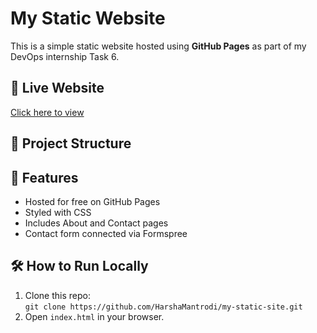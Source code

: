 # My Static Website

This is a simple static website hosted using **GitHub Pages** as part of my DevOps internship Task 6.

## 📌 Live Website
[Click here to view](https://HarshaMantrodi.github.io/my-static-site/)

## 📂 Project Structure

## 🚀 Features
- Hosted for free on GitHub Pages
- Styled with CSS
- Includes About and Contact pages
- Contact form connected via Formspree

## 🛠 How to Run Locally
1. Clone this repo:  
   `git clone https://github.com/HarshaMantrodi/my-static-site.git`
2. Open `index.html` in your browser.
